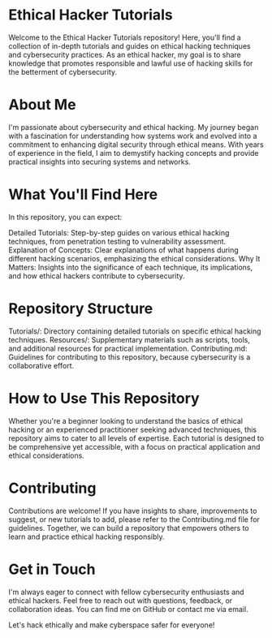 # Ethical Hacker Tutorials
Welcome to the Ethical Hacker Tutorials repository! Here, you'll find a collection of in-depth tutorials and guides on ethical hacking techniques and cybersecurity practices. As an ethical hacker, my goal is to share knowledge that promotes responsible and lawful use of hacking skills for the betterment of cybersecurity.

# About Me
I'm passionate about cybersecurity and ethical hacking. My journey began with a fascination for understanding how systems work and evolved into a commitment to enhancing digital security through ethical means. With years of experience in the field, I aim to demystify hacking concepts and provide practical insights into securing systems and networks.

# What You'll Find Here
In this repository, you can expect:

Detailed Tutorials: Step-by-step guides on various ethical hacking techniques, from penetration testing to vulnerability assessment.
Explanation of Concepts: Clear explanations of what happens during different hacking scenarios, emphasizing the ethical considerations.
Why It Matters: Insights into the significance of each technique, its implications, and how ethical hackers contribute to cybersecurity.

# Repository Structure
Tutorials/: Directory containing detailed tutorials on specific ethical hacking techniques.
Resources/: Supplementary materials such as scripts, tools, and additional resources for practical implementation.
Contributing.md: Guidelines for contributing to this repository, because cybersecurity is a collaborative effort.

# How to Use This Repository
Whether you're a beginner looking to understand the basics of ethical hacking or an experienced practitioner seeking advanced techniques, this repository aims to cater to all levels of expertise. Each tutorial is designed to be comprehensive yet accessible, with a focus on practical application and ethical considerations.

# Contributing
Contributions are welcome! If you have insights to share, improvements to suggest, or new tutorials to add, please refer to the Contributing.md file for guidelines. Together, we can build a repository that empowers others to learn and practice ethical hacking responsibly.

# Get in Touch
I'm always eager to connect with fellow cybersecurity enthusiasts and ethical hackers. Feel free to reach out with questions, feedback, or collaboration ideas. You can find me on GitHub or contact me via email.

Let's hack ethically and make cyberspace safer for everyone!
